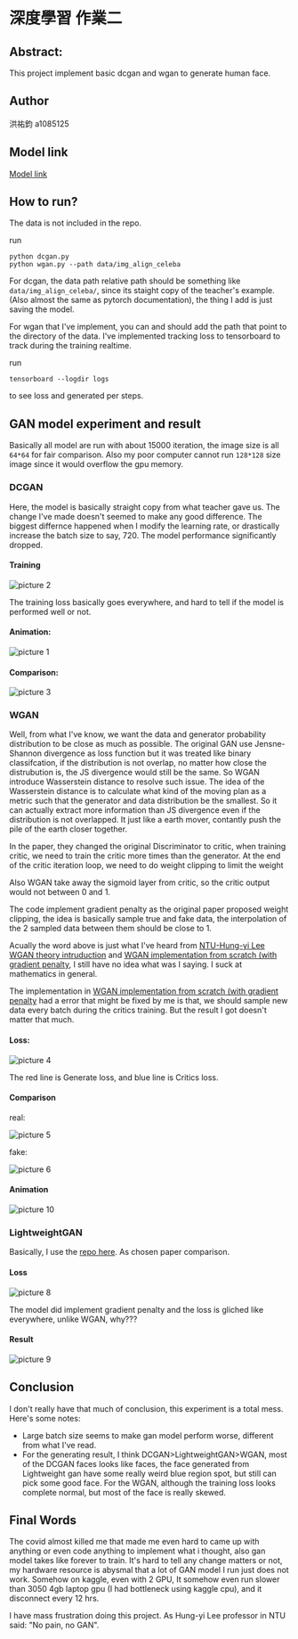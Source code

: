 # 深度學習 作業二

## Abstract:
This project implement basic dcgan and wgan to generate human face.

## Author

洪祐鈞 a1085125

## Model link

[Model link](https://drive.google.com/drive/folders/1IUb9ye0qXdEQ16CNAZ38MDmwFbpMIrau?usp=sharing)

## How to run?

The data is not included in the repo.

run
```
python dcgan.py
python wgan.py --path data/img_align_celeba
```

For dcgan, the data path relative path should be something like ```data/img_align_celeba/```, since its staight copy of the teacher's example. (Also almost the same as pytorch documentation), the thing I add is just saving the model.

For wgan that I've implement, you can and should add the path that point to the directory of the data.
I've implemented tracking loss to tensorboard to track during the training realtime.

run
```
tensorboard --logdir logs
```
to see loss and generated per steps.

## GAN model experiment and result

Basically all model are run with about 15000 iteration, the image size is all ```64*64``` for fair comparison. Also my poor computer cannot run ```128*128``` size image since it would overflow the gpu memory.

### DCGAN

Here, the model is basically straight copy from what teacher gave us. The change I've made doesn't seemed to make any good difference. The biggest differnce happened when I modify the learning rate, or drastically increase the batch size to say, 720. The model performance significantly dropped.

#### Training

![picture 2](images/b8dd72eedea8ec2ad18c3823b16df8f1cec176ca0ba9c32f8d5c430ceb38f352.png)  

The training loss basically goes everywhere, and hard to tell if the model is performed well or not.

#### Animation:

![picture 1](images/b1a1f4e06d7f3cba83c7d265356c60a9d285845c95d96248939f18af1ddc4b70.gif)  

#### Comparison:

![picture 3](images/e0162800d8de1c79759d7da1f93581f26fc0301b4e2bee3e6cc250550a36ce13.png)  

### WGAN

Well, from what I've know, we want the data and generator probability distribution to be close as much as possible. The original GAN use Jensne-Shannon divergence as loss function but it was treated like binary classifcation, if the distribution is not overlap, no matter how close the distrubution is, the JS divergence would still be the same. So WGAN introduce Wasserstein distance to resolve such issue. The idea of the Wasserstein distance is to calculate what kind of the moving plan as a metric such that the generator and data distribution be the smallest. So it can actually extract more information than JS divergence even if the distribution is not overlapped. It just like a earth mover, contantly push the pile of the earth closer together.

In the paper, they changed the original Discriminator to critic, when training critic, we need to train the critic more times than the generator. At the end of the critic iteration loop, we need to do weight clipping to limit the weight 

Also WGAN take away the sigmoid layer from critic, so the critic output would not between 0 and 1.

The code implement gradient penalty as the original paper proposed weight clipping, the idea is basically sample true and fake data, the interpolation of the 2 sampled data between them should be close to 1.

Acually the word above is just what I've heard from [NTU-Hung-yi Lee WGAN theory intruduction](https://www.youtube.com/watch?v=jNY1WBb8l4U) and [WGAN implementation from scratch (with gradient penalty](https://www.youtube.com/watch?v=pG0QZ7OddX4), I still have no idea what was I saying. I suck at mathematics in general.

The implementation in [WGAN implementation from scratch (with gradient penalty](https://www.youtube.com/watch?v=pG0QZ7OddX4) had a error that might be fixed by me is that, we should sample new data every batch during the critics training. But the result I got doesn't matter that much.

#### Loss:

![picture 4](images/8c788014fab69bf8bbb69f69e982e11949e294a6496f4e2516bfcd44a6ce258f.png)

The red line is Generate loss, and blue line is Critics loss.

#### Comparison

real:

![picture 5](images/4267a39749aab0d4ceebb2c0ed6ac32a87bd3392c130864b99c4bcd5ffe406be.png)  

fake:

![picture 6](images/b4708904de5e9eaa06adab982f0777395654af400bb44eb04ed5ac3e9ec29a74.png)  

#### Animation

![picture 10](images/5a14c3ff7a74c772cd8fbc100f498026bee8d2d02427a9c1b085b563b0cfc0f2.gif)

### LightweightGAN

Basically, I use the [repo here](https://github.com/lucidrains/lightweight-gan). As chosen paper comparison.

#### Loss

![picture 8](images/83137585ffe6ed665e809168229f553b1021b44b48579f35802fd783b6b97baf.jpg)

The model did implement gradient penalty and the loss is gliched like everywhere, unlike WGAN, why???

#### Result

![picture 9](images/d13f589112f3880d25c51e6344912950434d6c3a3f1dbfbbcc6e1d1813fa04d1.jpg)

## Conclusion

I don't really have that much of conclusion, this experiment is a total mess.
Here's some notes:
- Large batch size seems to make gan model perform worse, different from what I've read.
- For the generating result, I think DCGAN>LightweightGAN>WGAN, most of the DCGAN faces looks like faces, the face generated from Lightweight gan have some really weird blue region spot, but still can pick some good face. For the WGAN, although the training loss looks complete normal, but most of the face is really skewed.

## Final Words

The covid almost killed me that made me even hard to came up with anything or even code anything to implement what i thought, also gan model takes like forever to train. It's hard to tell any change matters or not, my hardware resource is abysmal that a lot of GAN model I run just does not work. Somehow on kaggle, even with 2 GPU, It somehow even run slower than 3050 4gb laptop gpu (I had bottleneck using kaggle cpu), and it disconnect every 12 hrs. 

I have mass frustration doing this project. As Hung-yi Lee professor in NTU said: "No pain, no GAN".